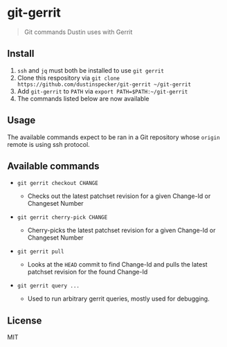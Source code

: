 # git-gerrit
> Git commands Dustin uses with Gerrit

## Install

1. `ssh` and `jq` must both be installed to use `git gerrit`
1. Clone this respository via `git clone https://github.com/dustinspecker/git-gerrit ~/git-gerrit`
1. Add `git-gerrit` to `PATH` via `export PATH=$PATH:~/git-gerrit`
1. The commands listed below are now available

## Usage

The available commands expect to be ran in a Git repository whose `origin` remote is using ssh protocol.

## Available commands

- `git gerrit checkout CHANGE`
  - Checks out the latest patchset revision for a given Change-Id or Changeset Number

- `git gerrit cherry-pick CHANGE`
  - Cherry-picks the latest patchset revision for a given Change-Id or Changeset Number

- `git gerrit pull`
  - Looks at the `HEAD` commit to find Change-Id and pulls the latest patchset revision for the found Change-Id

- `git gerrit query ...`
  - Used to run arbitrary gerrit queries, mostly used for debugging.


## License

MIT
